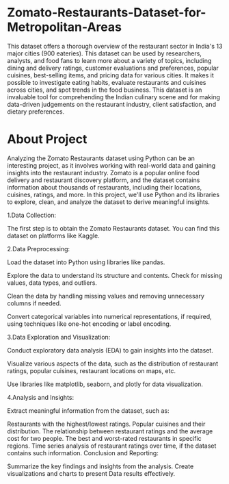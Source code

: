 # Zomato-Restaurants-Dataset-for-Metropolitan-Areas
This dataset offers a thorough overview of the restaurant sector in India's 13 major cities (900 eateries). This dataset can be used by researchers, analysts, and food fans to learn more about a variety of topics, including dining and delivery ratings, customer evaluations and preferences, popular cuisines, best-selling items, and pricing data for various cities. It makes it possible to investigate eating habits, evaluate restaurants and cuisines across cities, and spot trends in the food business. This dataset is an invaluable tool for comprehending the Indian culinary scene and for making data-driven judgements on the restaurant industry, client satisfaction, and dietary preferences.
# About Project

Analyzing the Zomato Restaurants dataset using Python can be an interesting project, as it involves working with real-world data and gaining insights into the restaurant industry. Zomato is a popular online food delivery and restaurant discovery platform, and the dataset contains information about thousands of restaurants, including their locations, cuisines, ratings, and more. In this project, we'll use Python and its libraries to explore, clean, and analyze the dataset to derive meaningful insights.

1.Data Collection:

The first step is to obtain the Zomato Restaurants dataset. You can find this dataset on platforms like Kaggle.

2.Data Preprocessing:

Load the dataset into Python using libraries like pandas.

Explore the data to understand its structure and contents. Check for missing values, data types, and outliers.

Clean the data by handling missing values and removing unnecessary columns if needed.

Convert categorical variables into numerical representations, if required, using techniques like one-hot encoding or label encoding.

3.Data Exploration and Visualization:

Conduct exploratory data analysis (EDA) to gain insights into the dataset.

Visualize various aspects of the data, such as the distribution of restaurant ratings, popular cuisines, restaurant locations on maps, etc.

Use libraries like matplotlib, seaborn, and plotly for data visualization.

4.Analysis and Insights:

Extract meaningful information from the dataset, such as:

Restaurants with the highest/lowest ratings.
Popular cuisines and their distribution.
The relationship between restaurant ratings and the average cost for two people.
The best and worst-rated restaurants in specific regions.
Time series analysis of restaurant ratings over time, if the dataset contains such information.
Conclusion and Reporting:

Summarize the key findings and insights from the analysis.
Create visualizations and charts to present Data results effectively.
